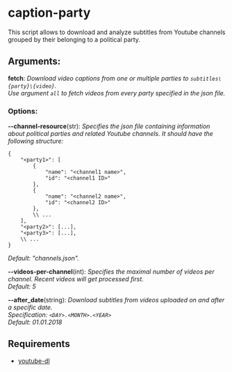 # caption-party

This script allows to download and analyze subtitles from Youtube
channels grouped by their belonging to a political party.


## Arguments:  

**fetch**:
*Download video captions from one or multiple parties to
`subtitles\{party}\{video}`.  
Use argument `all` to fetch videos
from every party specified in the json file.*


### Options:  

**--channel-resource**(str):
*Specifies the json file containing information about political parties
and related Youtube channels.
It should have the following structure:*
```json5
{
    "<party1>": [
        {
            "name": "<channel1 name>",
            "id": "<channel1 ID>"
        },
        {
            "name": "<channel2 name>",
            "id": "<channel2 ID>"
        },
        \\ ...
    ],
    "<party2>": [...],
    "<party3>": [...],
    \\ ...
}
 ```
*Default: "channels.json".*


**--videos-per-channel**(int):
*Specifies the maximal number of videos per channel.
Recent videos will get processed first.  
Default: 5*


**--after_date**(string):
*Download subtitles from videos uploaded on and after a specific date.  
Specification: `<DAY>.<MONTH>.<YEAR>`  
Default: 01.01.2018*

## Requirements
- [youtube-dl](https://github.com/rg3/youtube-dl)
